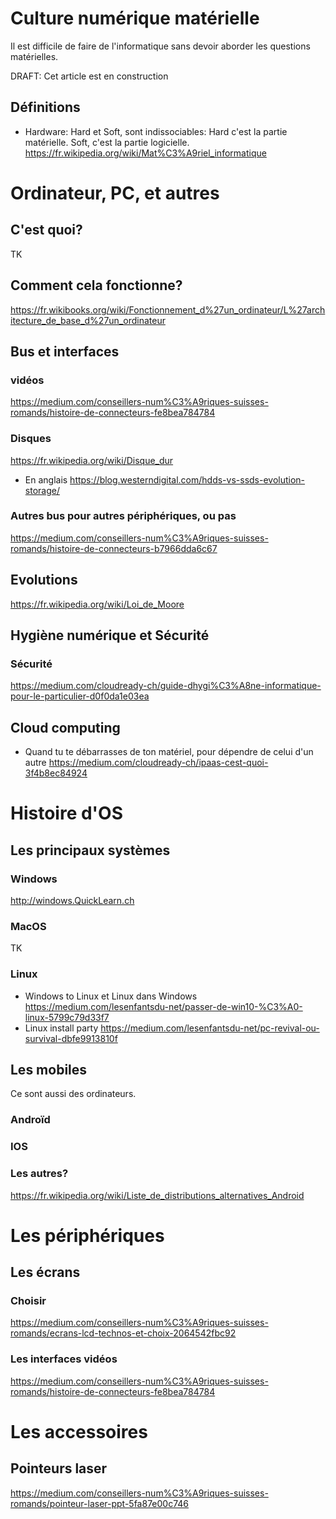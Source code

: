 # Culture numérique matérielle
Il est difficile de faire de l'informatique sans devoir aborder les questions matérielles.

DRAFT: Cet article est en construction

## Définitions
* Hardware: Hard et Soft, sont indissociables: Hard c'est la partie matérielle. Soft, c'est la partie logicielle.
https://fr.wikipedia.org/wiki/Mat%C3%A9riel_informatique

# Ordinateur, PC, et autres
## C'est quoi?
TK
## Comment cela fonctionne?
https://fr.wikibooks.org/wiki/Fonctionnement_d%27un_ordinateur/L%27architecture_de_base_d%27un_ordinateur

## Bus et interfaces
### vidéos
https://medium.com/conseillers-num%C3%A9riques-suisses-romands/histoire-de-connecteurs-fe8bea784784
### Disques
https://fr.wikipedia.org/wiki/Disque_dur
* En anglais
https://blog.westerndigital.com/hdds-vs-ssds-evolution-storage/
### Autres bus pour autres périphériques, ou pas
https://medium.com/conseillers-num%C3%A9riques-suisses-romands/histoire-de-connecteurs-b7966dda6c67

## Evolutions
https://fr.wikipedia.org/wiki/Loi_de_Moore

## Hygiène numérique et Sécurité
### 

### Sécurité
https://medium.com/cloudready-ch/guide-dhygi%C3%A8ne-informatique-pour-le-particulier-d0f0da1e03ea

## Cloud computing
* Quand tu te débarrasses de ton matériel, pour dépendre de celui d'un autre
https://medium.com/cloudready-ch/ipaas-cest-quoi-3f4b8ec84924

# Histoire d'OS
## Les principaux systèmes
### Windows
http://windows.QuickLearn.ch

### MacOS
TK

### Linux
* Windows to Linux et Linux dans Windows
https://medium.com/lesenfantsdu-net/passer-de-win10-%C3%A0-linux-5799c79d33f7
* Linux install party
https://medium.com/lesenfantsdu-net/pc-revival-ou-survival-dbfe9913810f

## Les mobiles
Ce sont aussi des ordinateurs.
### Androïd

### IOS

### Les autres?
https://fr.wikipedia.org/wiki/Liste_de_distributions_alternatives_Android

# Les périphériques
## Les écrans
### Choisir
https://medium.com/conseillers-num%C3%A9riques-suisses-romands/ecrans-lcd-technos-et-choix-2064542fbc92

### Les interfaces vidéos
https://medium.com/conseillers-num%C3%A9riques-suisses-romands/histoire-de-connecteurs-fe8bea784784

# Les accessoires
## Pointeurs laser
https://medium.com/conseillers-num%C3%A9riques-suisses-romands/pointeur-laser-ppt-5fa87e00c746
